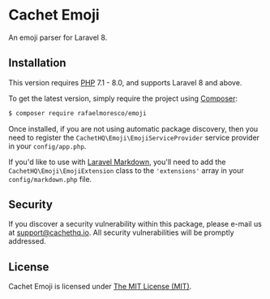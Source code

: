 # Cachet Emoji

An emoji parser for Laravel 8.


## Installation

This version requires [PHP](https://php.net) 7.1 - 8.0, and supports Laravel 8 and above.

To get the latest version, simply require the project using [Composer](https://getcomposer.org):

```bash
$ composer require rafaelmoresco/emoji
```

Once installed, if you are not using automatic package discovery, then you need to register the `CachetHQ\Emoji\EmojiServiceProvider` service provider in your `config/app.php`.

If you'd like to use with [Laravel Markdown](https://github.com/GrahamCampbell/Laravel-Markdown), you'll need to add the `CachetHQ\Emoji\EmojiExtension` class to the `'extensions'` array in your `config/markdown.php` file.


## Security

If you discover a security vulnerability within this package, please e-mail us at support@cachethq.io. All security vulnerabilities will be promptly addressed.


## License

Cachet Emoji is licensed under [The MIT License (MIT)](LICENSE).
